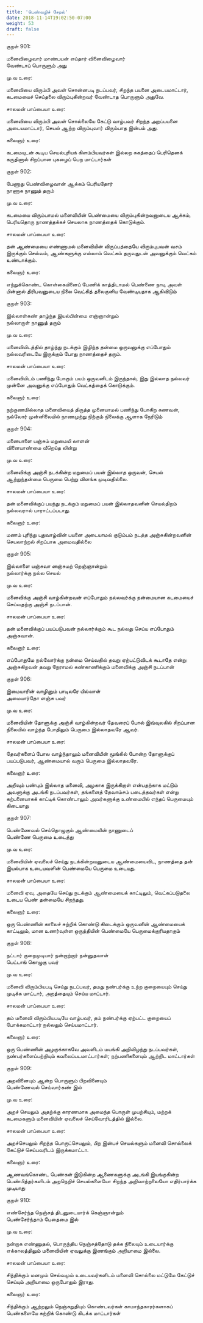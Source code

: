 ```yaml
---
title: 'பெண்வழிச் சேறல்'
date: 2018-11-14T19:02:50-07:00
weight: 53
draft: false
---
```



குறள்  901:

மனைவிழைவார் மாண்பயன் எய்தார் வினைவிழைவார்  
வேண்டாப் பொருளும் அது

மு.வ உரை:

மனைவியை விரும்பி அவள் சொன்னபடி நடப்பவர், சிறந்த பயனை அடையமாட்டார், கடமையைச் செய்தலை விரும்புகின்றவர் வேண்டாத பொருளும் அதுவே.

சாலமன் பாப்பையா உரை:

மனைவியை விரும்பி அவள் சொல்லையே கேட்டு வாழ்பவர் சிறந்த அறப்பயனை அடையமாட்டார், செயல் ஆற்ற விரும்புவார் விரும்பாத இன்பம் அது.

கலைஞர் உரை:

கடமையுடன் கூடிய செயல்புரியக் கிளம்பியவர்கள் இல்லற சுகத்தைப் பெரிதெனக் கருதினால் சிறப்பான புகழைப் பெற மாட்டார்கள்

குறள்  902:

பேணாது பெண்விழைவான் ஆக்கம் பெரியதோர்  
நாணாக நாணுத் தரும்

மு.வ உரை:

கடமையை விரும்பாமல் மனைவியின் பெண்மையை விரும்புகின்றவனுடைய ஆக்கம், பெரியதொரு நாணத்தக்கச் செயலாக நாணத்தைக் கொடுக்கும்.

சாலமன் பாப்பையா உரை:

தன் ஆண்மையை எண்ணாமல் மனைவியின் விருப்பத்தையே விரும்புபவன் வசம் இருக்கும் செல்வம், ஆண்களுக்கு எல்லாம் வெட்கம் தருவதுடன் அவனுக்கும் வெட்கம் உண்டாக்கும்.

கலைஞர் உரை:

எற்றுக்கொண்ட கொள்கையினைப் பேணிக் காத்திடாமல் பெண்ணை நாடி அவள் பின்னால் திரிபவனுடைய நிலை வெட்கித் தலைகுனிய வேண்டியதாக ஆகிவிடும்

குறள்  903:

இல்லாள்கண் தாழ்ந்த இயல்பின்மை எஞ்ஞான்றும்  
நல்லாருள் நாணுத் தரும்

மு.வ உரை:

மனைவியிடத்தில் தாழ்ந்து நடக்கும் இழிந்த தன்மை ஒருவனுக்கு எப்போதும் நல்லவரிடையே இருக்கும் போது நாணத்தைச் தரும்.

சாலமன் பாப்பையா உரை:

மனைவியிடம் பணிந்து போகும் பயம் ஒருவனிடம் இருந்தால், இது இல்லாத நல்லவர் முன்னே அவனுக்கு எப்போதும் வெட்கத்தைக் கொடுக்கும்.

கலைஞர் உரை:

நற்குணமில்லாத மனைவியைத் திருத்த முனையாமல் பணிந்து போகிற கணவன், நல்லோர் முன்னிலையில் நாணமுற்று நிற்கும் நிலைக்கு ஆளாக நேரிடும்

குறள்  904:

மனையாளை யஞ்சும் மறுமையி லாளன்  
வினையாண்மை வீறெய்த லின்று

மு.வ உரை:

மனைவிக்கு அஞ்சி நடக்கின்ற மறுமைப் பயன் இல்லாத ஒருவன், செயல் ஆற்றுந்தன்மை பெருமை பெற்று விளங்க முடிவதில்லை.

சாலமன் பாப்பையா உரை:

தன் மனைவிக்குப் பயந்து நடக்கும் மறுமைப் பயன் இல்லாதவனின் செயல்திறம் நல்லவரால் பாராட்டப்படாது.

கலைஞர் உரை:

மணம் புரிந்து புதுவாழ்வின் பயனை அடையாமல் குடும்பம் நடத்த அஞ்சுகின்றவனின் செயலாற்றல் சிறப்பாக அமைவதில்லை

குறள்  905:

இல்லாளை யஞ்சுவா னஞ்சுமற் றெஞ்ஞான்றும்  
நல்லார்க்கு நல்ல செயல்

மு.வ உரை:

மனைவிக்கு அஞ்சி வாழ்கின்றவன் எப்போதும் நல்லவர்க்கு நன்மையான கடமையைச் செய்வதற்கு அஞ்சி நடப்பான்.

சாலமன் பாப்பையா உரை:

தன் மனைவிக்குப் பயப்படுபவன் நல்லார்க்கும் கூட நல்லது செய்ய எப்போதும் அஞ்சுவான்.

கலைஞர் உரை:

எப்போதுமே நல்லோர்க்கு நன்மை செய்வதில் தவறு ஏற்பட்டுவிடக் கூடாதே என்று அஞ்சுகிறவன் தவறு நேராமல் கண்காணிக்கும் மனைவிக்கு அஞ்சி நடப்பான்

குறள்  906:

இமையாரின் வாழினும் பாடிலரே யில்லாள்  
அமையார்தோ ளஞ்சு பவர்

மு.வ உரை:

மனைவியின் தோளுக்கு அஞ்சி வாழ்கின்றவர் தேவரைப் போல் இவ்வுலகில் சிறப்பான நிலையில் வாழ்ந்த போதிலும் பெருமை இல்லாதவரே ஆவர்.

சாலமன் பாப்பையா உரை:

தேவர்களைப் போல வாழ்ந்தாலும் மனைவியின் மூங்கில் போன்ற தோளுக்குப் பயப்படுபவர், ஆண்மையால் வரும் பெருமை இல்லாதவரே.

கலைஞர் உரை:

அறிவும் பண்பும் இல்லாத மனைவி, அழகாக இருக்கிறாள் என்பதற்காக மட்டும் அவளுக்கு அடங்கி நடப்பவர்கள், தங்களைத் தேவாம்சம் படைத்தவர்கள் என்று கற்பனையாகக் காட்டிக் கொண்டாலும் அவர்களுக்கு உண்மையில் எந்தப் பெருமையும் கிடையாது

குறள்  907:

பெண்ணேவல் செய்தொழுகும் ஆண்மையின் நாணுடைப்  
பெண்ணே பெருமை உடைத்து

மு.வ உரை:

மனைவியின் ஏவலைச் செய்து நடக்கின்றவனுடைய ஆண்மையைவிட, நாணத்தை தன் இயல்பாக உடையவளின் பெண்மையே பெருமை உடையது.

சாலமன் பாப்பையா உரை:

மனைவி ஏவ, அதையே செய்து நடக்கும் ஆண்மையைக் காட்டிலும், வெட்கப்படுதலை உடைய பெண் தன்மையே சிறந்தது.

கலைஞர் உரை:

ஒரு பெண்ணின் காலைச் சுற்றிக் கொண்டு கிடைக்கும் ஒருவனின் ஆண்மையைக் காட்டிலும், மான உணர்வுள்ள ஒருத்தியின் பெண்மையே பெருமைக்குரியதாகும்

குறள்  908:

நட்டார் குறைமுடியார் நன்றாற்றார் நன்னுதலாள்  
பெட்டாங் கொழுகு பவர்

மு.வ உரை:

மனைவி விரும்பியபடி செய்து நடப்பவர், தமது நண்பர்க்கு உற்ற குறையையும் செய்து முடிக்க மாட்டார், அறத்தையும் செய்ய மாட்டார்.

சாலமன் பாப்பையா உரை:

தம் மனைவி விரும்பியபடியே வாழ்பவர், தம் நண்பர்க்கு ஏற்பட்ட குறையைப் போக்கமாட்டார் நல்லதும் செய்யமாட்டார்.

கலைஞர் உரை:

ஒரு பெண்ணின் அழகுக்காகவே அவளிடம் மயங்கி அறிவிழந்து நடப்பவர்கள், நண்பர்களைப்பற்றியும் கவலைப்படமாட்டார்கள்; நற்பணிகளையும் ஆற்றிட மாட்டார்கள்

குறள்  909:

அறவினையும் ஆன்ற பொருளும் பிறவினையும்  
பெண்ணேவல் செய்வார்கண் இல்

மு.வ உரை:

அறச் செயலும் அதற்க்கு காரணமாக அமைந்த பொருள் முயற்சியும், மற்றக் கடமைகளும் மனைவியின் ஏவலைச் செய்வோரிடத்தில் இல்லை.

சாலமன் பாப்பையா உரை:

அறச்செயலும் சிறந்த பொருட்செயலும், பிற இன்பச் செயல்களும் மனைவி சொல்லைக் கேட்டுச் செய்பவரிடம் இருக்கமாட்டா.

கலைஞர் உரை:

ஆணவங்கொண்ட பெண்கள் இடுகின்ற ஆணைகளுக்கு அடங்கி இயங்குகின்ற பெண்பித்தர்களிடம் அறநெறிச் செயல்களையோ சிறந்த அறிவாற்றலையோ எதிர்பார்க்க முடியாது

குறள்  910:

எண்சேர்ந்த நெஞ்சத் திடனுடையார்க் கெஞ்ஞான்றும்  
பெண்சேர்ந்தாம் பேதைமை இல்

மு.வ உரை:

நன்றாக எண்ணுதல், பொருந்திய நெஞ்சத்தோடு தக்க நிலையும் உடையார்க்கு எக்காலத்திலும் மனைவியின் ஏவலுக்கு இணங்கும் அறியாமை இல்லை.

சாலமன் பாப்பையா உரை:

சிந்திக்கும் மனமும் செல்வமும் உடையவர்களிடம் மனைவி சொல்லை மட்டுமே கேட்டுச் செய்யும் அறியாமை ஒருபோதும் இராது.

கலைஞர் உரை:

சிந்திக்கும் ஆற்றலும் நெஞ்சுறுதியும் கொண்டவர்கள் காமாந்தகாரர்களாகப் பெண்களையே சுற்றிக் கொண்டு கிடக்க மாட்டார்கள்